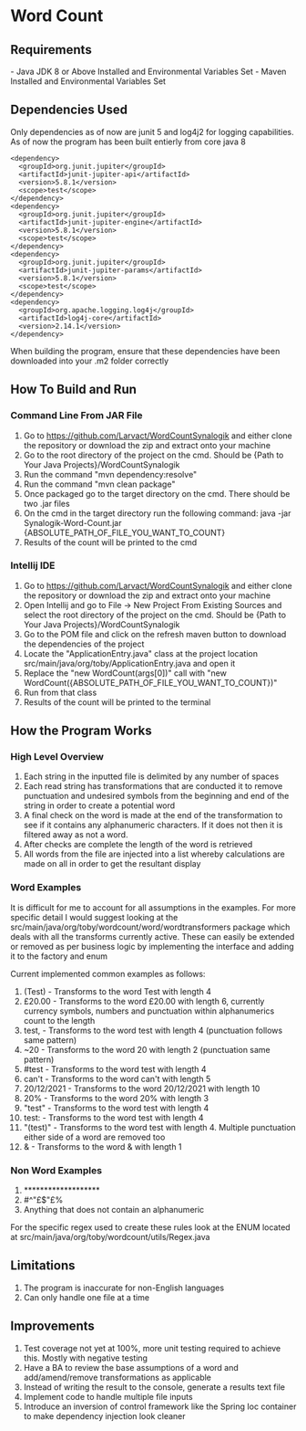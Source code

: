 <h1>Word Count</h1>

<h2>Requirements</h2>
- Java JDK 8 or Above Installed and Environmental Variables Set
- Maven Installed and Environmental Variables Set

<h2>Dependencies Used</h2>

Only dependencies as of now are junit 5 and log4j2 for logging capabilities. As of now the program has been built entierly from core java 8

    <dependency>
      <groupId>org.junit.jupiter</groupId>
      <artifactId>junit-jupiter-api</artifactId>
      <version>5.8.1</version>
      <scope>test</scope>
    </dependency>
    <dependency>
      <groupId>org.junit.jupiter</groupId>
      <artifactId>junit-jupiter-engine</artifactId>
      <version>5.8.1</version>
      <scope>test</scope>
    </dependency>
    <dependency>
      <groupId>org.junit.jupiter</groupId>
      <artifactId>junit-jupiter-params</artifactId>
      <version>5.8.1</version>
      <scope>test</scope>
    </dependency>
    <dependency>
      <groupId>org.apache.logging.log4j</groupId>
      <artifactId>log4j-core</artifactId>
      <version>2.14.1</version>
    </dependency>

When building the program, ensure that these dependencies have been downloaded into your .m2 folder correctly

<h2> How To Build and Run</h2>
<h3>Command Line From JAR File</h3>

1. Go to https://github.com/Larvact/WordCountSynalogik and either clone the repository or download the zip and extract onto your machine
2. Go to the root directory of the project on the cmd. Should be {Path to Your Java Projects}/WordCountSynalogik
3. Run the command "mvn dependency:resolve"
4. Run the command "mvn clean package"
5. Once packaged go to the target directory on the cmd. There should be two .jar files
6. On the cmd in the target directory run the following command: java -jar Synalogik-Word-Count.jar {ABSOLUTE_PATH_OF_FILE_YOU_WANT_TO_COUNT}
7. Results of the count will be printed to the cmd

<h3>Intellij IDE</h3>

1. Go to https://github.com/Larvact/WordCountSynalogik and either clone the repository or download the zip and extract onto your machine
2. Open Intellij and go to File -> New Project From Existing Sources and select the root directory of the project on the cmd. Should be {Path to Your Java Projects}/WordCountSynalogik
3. Go to the POM file and click on the refresh maven button to download the dependencies of the project   
4. Locate the "ApplicationEntry.java" class at the project location src/main/java/org/toby/ApplicationEntry.java and open it
5. Replace the "new WordCount(args[0])" call with "new WordCount({ABSOLUTE_PATH_OF_FILE_YOU_WANT_TO_COUNT})"
6. Run from that class
7. Results of the count will be printed to the terminal

<h2>How the Program Works</h2>
<h3>High Level Overview</h3>

1. Each string in the inputted file is delimited by any number of spaces
2. Each read string has transformations that are conducted it to remove punctuation and undesired symbols from the beginning and end of the string in order to create a potential word
3. A final check on the word is made at the end of the transformation to see if it contains any alphanumeric characters. If it does not then it is filtered away as not a word.
4. After checks are complete the length of the word is retrieved 
5. All words from the file are injected into a list whereby calculations are made on all in order to get the resultant display

<h3>Word Examples</h3>
It is difficult for me to account for all assumptions in the examples. For more specific detail I would suggest looking at the src/main/java/org/toby/wordcount/word/wordtransformers package which deals with all the transforms currently active. These can easily be extended or removed as per business logic by implementing the interface and adding it to the factory and enum

Current implemented common examples as follows:

1. (Test) - Transforms to the word Test with length 4
2. £20.00 - Transforms to the word £20.00 with length 6, currently currency symbols, numbers and punctuation within alphanumerics count to the length
3. test, - Transforms to the word test with length 4 (punctuation follows same pattern)
4. ~20 - Transforms to the word 20 with length 2 (punctuation same pattern)
5. \#test - Transforms to the word test with length 4
6. can't - Transforms to the word can't with length 5
7. 20/12/2021 - Transforms to the word 20/12/2021 with length 10
8. 20% - Transforms to the word 20% with length 3
9. "test" - Transforms to the word test with length 4
10. test: - Transforms to the word test with length 4
11. "(test)" - Transforms to the word test with length 4. Multiple punctuation either side of a word are removed too
12. & - Transforms to the word & with length 1

<h3>Non Word Examples</h3>

1. \*******************
2. \#$%%^$^"£$"£%
3. Anything that does not contain an alphanumeric

For the specific regex used to create these rules look at the ENUM located at src/main/java/org/toby/wordcount/utils/Regex.java

<h2>Limitations</h2>

1. The program is inaccurate for non-English languages
2. Can only handle one file at a time
   
<h2>Improvements</h2>

1. Test coverage not yet at 100%, more unit testing required to achieve this. Mostly with negative testing
2. Have a BA to review the base assumptions of a word and add/amend/remove transformations as applicable
3. Instead of writing the result to the console, generate a results text file
4. Implement code to handle multiple file inputs
5. Introduce an inversion of control framework like the Spring Ioc container to make dependency injection look cleaner
